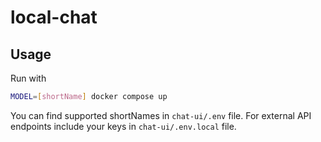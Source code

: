 # local-chat

## Usage
Run with 
```bash
MODEL=[shortName] docker compose up
```

You can find supported shortNames in `chat-ui/.env` file. For external API endpoints include your keys in `chat-ui/.env.local` file.